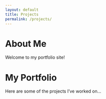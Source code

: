 ```yaml
---
layout: default
title: Projects
permalink: /projects/
---
```


# About Me
Welcome to my portfolio site!

# My Portfolio
Here are some of the projects I’ve worked on...
